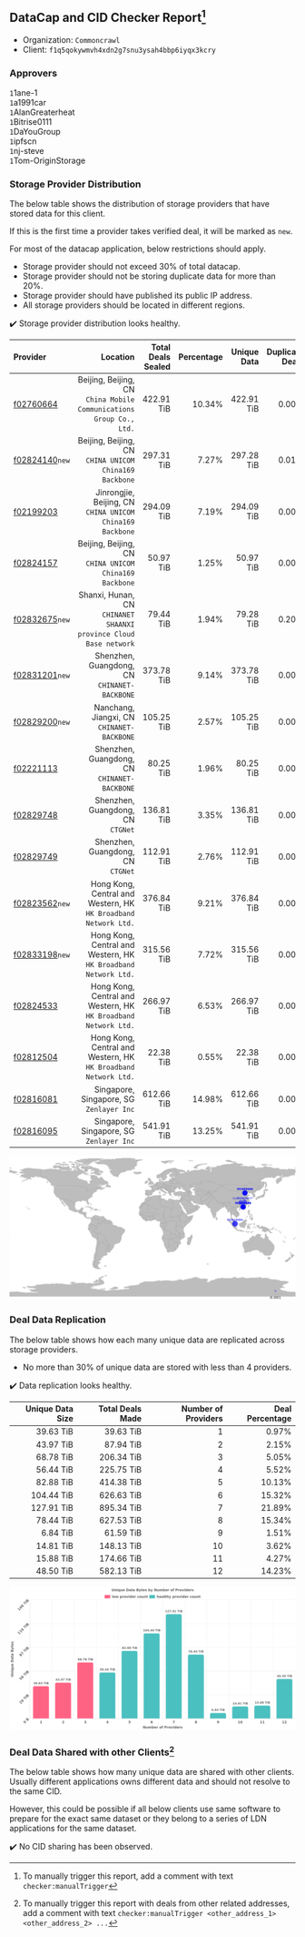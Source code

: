 ## DataCap and CID Checker Report[^1]
 - Organization: `Commoncrawl`
 - Client: `f1q5qokywmvh4xdn2g7snu3ysah4bbp6iyqx3kcry`
### Approvers
`1`1ane-1<br/>`1`a1991car<br/>`1`AlanGreaterheat<br/>`1`Bitrise0111<br/>`1`DaYouGroup<br/>`1`ipfscn<br/>`1`nj-steve<br/>`1`Tom-OriginStorage


### Storage Provider Distribution
The below table shows the distribution of storage providers that have stored data for this client.

If this is the first time a provider takes verified deal, it will be marked as `new`.

For most of the datacap application, below restrictions should apply.
 - Storage provider should not exceed 30% of total datacap.
 - Storage provider should not be storing duplicate data for more than 20%.
 - Storage provider should have published its public IP address.
 - All storage providers should be located in different regions.

✔️ Storage provider distribution looks healthy.

| Provider                                                    |                                                               Location | Total Deals Sealed | Percentage | Unique Data | Duplicate Deals |
| :---------------------------------------------------------- | ---------------------------------------------------------------------: | -----------------: | ---------: | ----------: | --------------: |
| [f02760664](https://filfox.info/en/address/f02760664)       | Beijing, Beijing, CN<br/>`China Mobile Communications Group Co., Ltd.` |         422.91 TiB |     10.34% |  422.91 TiB |           0.00% |
| [f02824140](https://filfox.info/en/address/f02824140)`new`  |              Beijing, Beijing, CN<br/>`CHINA UNICOM China169 Backbone` |         297.31 TiB |      7.27% |  297.28 TiB |           0.01% |
| [f02199203](https://filfox.info/en/address/f02199203)       |           Jinrongjie, Beijing, CN<br/>`CHINA UNICOM China169 Backbone` |         294.09 TiB |      7.19% |  294.09 TiB |           0.00% |
| [f02824157](https://filfox.info/en/address/f02824157)       |              Beijing, Beijing, CN<br/>`CHINA UNICOM China169 Backbone` |          50.97 TiB |      1.25% |   50.97 TiB |           0.00% |
| [f02832675](https://filfox.info/en/address/f02832675)`new`  |   Shanxi, Hunan, CN<br/>`CHINANET SHAANXI province Cloud Base network` |          79.44 TiB |      1.94% |   79.28 TiB |           0.20% |
| [f02831201](https://filfox.info/en/address/f02831201)`new`  |                        Shenzhen, Guangdong, CN<br/>`CHINANET-BACKBONE` |         373.78 TiB |      9.14% |  373.78 TiB |           0.00% |
| [f02829200](https://filfox.info/en/address/f02829200)`new`  |                          Nanchang, Jiangxi, CN<br/>`CHINANET-BACKBONE` |         105.25 TiB |      2.57% |  105.25 TiB |           0.00% |
| [f02221113](https://filfox.info/en/address/f02221113)       |                        Shenzhen, Guangdong, CN<br/>`CHINANET-BACKBONE` |          80.25 TiB |      1.96% |   80.25 TiB |           0.00% |
| [f02829748](https://filfox.info/en/address/f02829748)       |                                   Shenzhen, Guangdong, CN<br/>`CTGNet` |         136.81 TiB |      3.35% |  136.81 TiB |           0.00% |
| [f02829749](https://filfox.info/en/address/f02829749)       |                                   Shenzhen, Guangdong, CN<br/>`CTGNet` |         112.91 TiB |      2.76% |  112.91 TiB |           0.00% |
| [f02823562](https://filfox.info/en/address/f02823562)`new`  |     Hong Kong, Central and Western, HK<br/>`HK Broadband Network Ltd.` |         376.84 TiB |      9.21% |  376.84 TiB |           0.00% |
| [f02833198](https://filfox.info/en/address/f02833198)`new`  |     Hong Kong, Central and Western, HK<br/>`HK Broadband Network Ltd.` |         315.56 TiB |      7.72% |  315.56 TiB |           0.00% |
| [f02824533](https://filfox.info/en/address/f02824533)       |     Hong Kong, Central and Western, HK<br/>`HK Broadband Network Ltd.` |         266.97 TiB |      6.53% |  266.97 TiB |           0.00% |
| [f02812504](https://filfox.info/en/address/f02812504)       |     Hong Kong, Central and Western, HK<br/>`HK Broadband Network Ltd.` |          22.38 TiB |      0.55% |   22.38 TiB |           0.00% |
| [f02816081](https://filfox.info/en/address/f02816081)       |                            Singapore, Singapore, SG<br/>`Zenlayer Inc` |         612.66 TiB |     14.98% |  612.66 TiB |           0.00% |
| [f02816095](https://filfox.info/en/address/f02816095)       |                            Singapore, Singapore, SG<br/>`Zenlayer Inc` |         541.91 TiB |     13.25% |  541.91 TiB |           0.00% |

<img src="https://raw.githubusercontent.com/data-preservation-programs/filplus-checker-assets/main/filecoin-project/filecoin-plus-large-datasets/issues/2204/1699584418372.png"/>

### Deal Data Replication
The below table shows how each many unique data are replicated across storage providers.

- No more than 30% of unique data are stored with less than 4 providers.

✔️ Data replication looks healthy.

| Unique Data Size | Total Deals Made | Number of Providers | Deal Percentage |
| ---------------: | ---------------: | ------------------: | --------------: |
|        39.63 TiB |        39.63 TiB |                   1 |           0.97% |
|        43.97 TiB |        87.94 TiB |                   2 |           2.15% |
|        68.78 TiB |       206.34 TiB |                   3 |           5.05% |
|        56.44 TiB |       225.75 TiB |                   4 |           5.52% |
|        82.88 TiB |       414.38 TiB |                   5 |          10.13% |
|       104.44 TiB |       626.63 TiB |                   6 |          15.32% |
|       127.91 TiB |       895.34 TiB |                   7 |          21.89% |
|        78.44 TiB |       627.53 TiB |                   8 |          15.34% |
|         6.84 TiB |        61.59 TiB |                   9 |           1.51% |
|        14.81 TiB |       148.13 TiB |                  10 |           3.62% |
|        15.88 TiB |       174.66 TiB |                  11 |           4.27% |
|        48.50 TiB |       582.13 TiB |                  12 |          14.23% |

<img src="https://raw.githubusercontent.com/data-preservation-programs/filplus-checker-assets/main/filecoin-project/filecoin-plus-large-datasets/issues/2204/1699584418992.png"/>

### Deal Data Shared with other Clients[^3]
The below table shows how many unique data are shared with other clients.
Usually different applications owns different data and should not resolve to the same CID.

However, this could be possible if all below clients use same software to prepare for the exact same dataset or they belong to a series of LDN applications for the same dataset.

✔️ No CID sharing has been observed.

[^1]: To manually trigger this report, add a comment with text `checker:manualTrigger`

[^2]: Deals from those addresses are combined into this report as they are specified with `checker:manualTrigger`

[^3]: To manually trigger this report with deals from other related addresses, add a comment with text `checker:manualTrigger <other_address_1> <other_address_2> ...`
